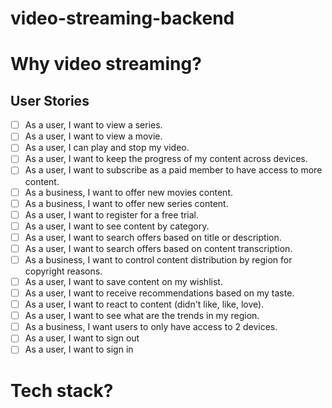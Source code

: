 # video-streaming-backend

# Why video streaming?


## User Stories

- [ ] As a user, I want to view a series. 
- [ ] As a user, I want to view a movie.
- [ ] As a user, I can play and stop my video.
- [ ] As a user, I want to keep the progress of my content across devices.
- [ ] As a user, I want to subscribe as a paid member to have access to more content.
- [ ] As a business, I want to offer new movies content.
- [ ] As a business, I want to offer new series content.
- [ ] As a user, I want to register for a free trial.
- [ ] As a user, I want to see content by category.
- [ ] As a user, I want to search offers based on title or description.
- [ ] As a user, I want to search offers based on content transcription.
- [ ] As a business, I want to control content distribution by region for copyright reasons.
- [ ] As a user, I want to save content on my wishlist.
- [ ] As a user, I want to receive recommendations based on my taste.
- [ ] As a user, I want to react to content (didn't like, like, love).
- [ ] As a user, I want to see what are the trends in my region.
- [ ] As a business, I want users to only have access to 2 devices.
- [ ] As a user, I want to sign out
- [ ] As a user, I want to sign in

# Tech stack?
